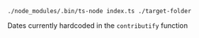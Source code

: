 ```
./node_modules/.bin/ts-node index.ts ./target-folder
```

Dates currently hardcoded in the `contributify` function
